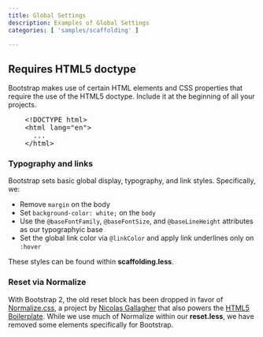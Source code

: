 ```yaml
---
title: Global Settings
description: Examples of Global Settings
categories: [ 'samples/scaffolding' ]

---
```


<!-- Global Bootstrap settings ================================================== -->
<section id="global">

  <h2>Requires HTML5 doctype</h2>
  <p>Bootstrap makes use of certain HTML elements and CSS properties that require the use of the HTML5 doctype. Include it at the beginning of all your projects.</p>

<pre class="prettyprint linenums">
    &lt;!DOCTYPE html&gt;
    &lt;html lang="en"&gt;
      ...
    &lt;/html&gt;
</pre>

  <h3>Typography and links</h3>
  <p>Bootstrap sets basic global display, typography, and link styles. Specifically, we:</p>
  <ul>
    <li>Remove <code>margin</code> on the body</li>
    <li>Set <code>background-color: white;</code> on the <code>body</code></li>
    <li>Use the <code>@baseFontFamily</code>, <code>@baseFontSize</code>, and <code>@baseLineHeight</code> attributes as our typographyic base</li>
    <li>Set the global link color via <code>@linkColor</code> and apply link underlines only on <code>:hover</code></li>
  </ul>
  <p>These styles can be found within <strong>scaffolding.less</strong>.</p>

  <h3>Reset via Normalize</h3>
  <p>With Bootstrap 2, the old reset block has been dropped in favor of <a href="http://necolas.github.com/normalize.css/" target="_blank">Normalize.css</a>, a project by <a href="http://twitter.com/necolas" target="_blank">Nicolas Gallagher</a> that also powers the <a href="http://html5boilerplate.com" target="_blank">HTML5 Boilerplate</a>. While we use much of Normalize within our <strong>reset.less</strong>, we have removed some elements specifically for Bootstrap.</p>

</section>